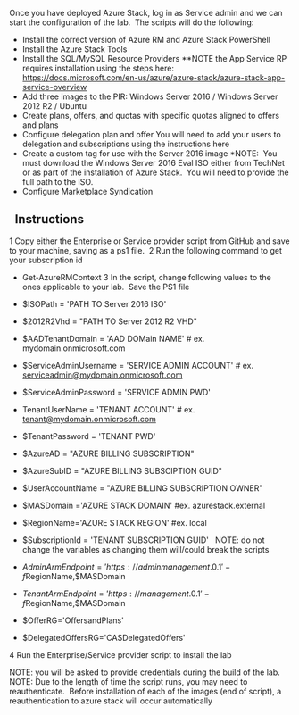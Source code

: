 Once you have deployed Azure Stack, log in as Service admin and we can start the configuration of the lab.  The scripts will do the following:

* Install the correct version of Azure RM and Azure Stack PowerShell
* Install the Azure Stack Tools
* Install the SQL/MySQL Resource Providers  **NOTE the App Service RP requires installation using the steps here: https://docs.microsoft.com/en-us/azure/azure-stack/azure-stack-app-service-overview
* Add three images to the PIR: Windows Server 2016 / Windows Server 2012 R2 / Ubuntu
* Create plans, offers, and quotas with specific quotas aligned to offers and plans
* Configure delegation plan and offer You will need to add your users to delegation and subscriptions using the instructions here
* Create a custom tag for use with the Server 2016 image
     *NOTE:  You must download the Windows Server 2016 Eval ISO either from TechNet or as part of the installation of Azure Stack.  You will need to provide the full path to the ISO. 
* Configure Marketplace Syndication 



 
Instructions
--------------- 

1 Copy either the Enterprise or Service provider script from GitHub and save to your machine, saving as a ps1 file. 
2 Run the following command to get your subscription id
*  Get-AzureRMContext
3 In the script, change following values to the ones applicable to your lab.  Save the PS1 file
 
 * $ISOPath = 'PATH TO Server 2016 ISO'
 * $2012R2Vhd = "PATH TO Server 2012 R2 VHD"
 * $AADTenantDomain = 'AAD DOMain NAME'  # ex. mydomain.onmicrosoft.com
 * $ServiceAdminUsername = 'SERVICE ADMIN ACCOUNT' # ex. serviceadmin@mydomain.onmicrosoft.com
 * $ServiceAdminPassword = 'SERVICE ADMIN PWD'
 * TenantUserName = 'TENANT ACCOUNT' # ex. tenant@mydomain.onmicrosoft.com
 * $TenantPassword = 'TENANT PWD'
 * $AzureAD = "AZURE BILLING SUBSCRIPTION"
 * $AzureSubID = "AZURE BILLING SUBSCIPTION GUID"
 * $UserAccountName = "AZURE BILLING SUBSCRIPTION OWNER"
 * $MASDomain ='AZURE STACK DOMAIN' #ex. azurestack.external
 * $RegionName='AZURE STACK REGION' #ex. local 
 * $SubscriptionId = 'TENANT SUBSCRIPTION GUID'
 
NOTE: do not change the variables as changing them will/could break the scripts
 * $AdminArmEndpoint = 'https://adminmanagement.{0}.{1}' -f $RegionName,$MASDomain
 * $TenantArmEndpoint = 'https://management.{0}.{1}' -f $RegionName,$MASDomain
 * $OfferRG='OffersandPlans'
 * $DelegatedOffersRG='CASDelegatedOffers'
     
4 Run the Enterprise/Service provider script to install the lab

NOTE: you will be asked to provide credentials during the build of the lab.
NOTE: Due to the length of time the script runs, you may need to reauthenticate.  Before installation of each of the images (end of script), a reauthentication to azure stack will occur automatically
